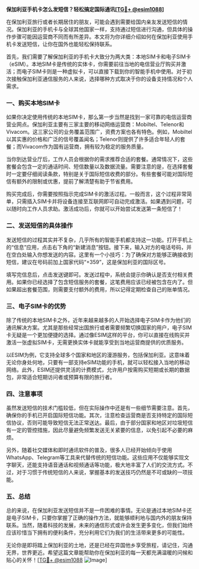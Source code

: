 **保加利亚手机卡怎么发短信？轻松搞定国际通讯[[TG💪+ @esim1088](https://t.me/s/esim1088)]**

在保加利亚旅行或者长期居住的朋友，可能会遇到需要给国内亲友发送短信的情况。保加利亚的手机卡与全球其他国家一样，支持通过短信进行沟通，但具体的操作步骤可能因运营商不同而有所差异。本文将为你详细介绍如何在保加利亚使用手机卡发送短信，让你在国外也能轻松保持联系。

首先，我们需要了解保加利亚的手机卡大致分为两大类：本地SIM卡和电子SIM卡（eSIM）。本地SIM卡是传统的实体卡，你需要前往当地的电信营业厅购买并激活；而电子SIM卡则是一种虚拟卡，可以直接下载到你的智能手机中使用。对于初次接触保加利亚通信服务的人来说，选择哪种方式取决于你的设备支持情况和个人需求。

### 一、购买本地SIM卡

如果你决定使用传统的本地SIM卡，那么第一步当然是找到一家可靠的电信运营商营业网点。保加利亚主要有三家主要的移动网络运营商：Mobiltel、Telenor和Vivacom。这三家公司的业务覆盖范围广，资费方案也各有特色。例如，Mobiltel以其实惠的价格和广泛的信号覆盖闻名；Telenor则提供了许多适合年轻人的套餐；而Vivacom作为国有运营商，拥有较为稳定的服务质量。

当你到达营业厅后，工作人员会根据你的需求推荐合适的套餐。通常情况下，这些套餐会包含一定的通话时间、短信数量以及数据流量。需要注意的是，在选择套餐时一定要仔细阅读条款，特别是关于国际短信收费的部分。有些套餐可能对国际短信有额外的限制或优惠，提前了解清楚有助于节省费用。

购买完成后，你需要按照指示完成SIM卡的激活过程。一般而言，这个过程非常简单，只需插入SIM卡并将设备连接至互联网即可自动完成激活。如果遇到问题，可以随时向工作人员求助。激活成功后，你就可以开始尝试发送第一条短信了！

### 二、发送短信的具体操作

发送短信的过程其实并不复杂，几乎所有的智能手机都支持这一功能。打开手机上的“信息”应用，点击右下角的“新建消息”按钮。接下来，输入对方的电话号码，并在空白处输入你想发送的内容。这里有一个小技巧：为了确保对方能够正确接收到短信，建议在号码前加上国家代码“+359”，这是保加利亚的国际区号。

填写完信息后，点击发送键即可。发送过程中，系统会提示你确认是否支付相关费用。如果你已经选择了包含短信服务的套餐，这笔费用应该已经被包含在内了。但如果超出套餐范围，则需要支付额外的费用，所以记得定期检查自己的账单情况。

### 三、电子SIM卡的优势

除了传统的本地SIM卡之外，近年来越来越多的人开始选择电子SIM卡作为他们的通讯解决方案。尤其是那些经常出国旅行或者需要频繁切换国家的用户，电子SIM卡无疑是一个更加便捷的选择。通过像ESIM这样的平台，你可以直接在线购买并激活一张虚拟SIM卡，无需更换实体卡就能享受到当地运营商提供的优质服务。

以ESIM为例，它支持全球多个国家和地区的漫游服务，包括保加利亚。这意味着无论你身处何地，只要有一部支持eSIM功能的手机，就可以轻松接入当地的移动网络。此外，ESIM还提供灵活的计费模式，允许用户按需购买短期或长期的数据包，非常适合短期访问者或预算有限的旅行者。

### 四、注意事项

虽然发送短信的技术门槛较低，但在实际操作中还是有一些细节需要注意。首先，确保你的手机已开启国际短信功能。其次，注意检查运营商是否支持特定的国际短信协议，否则可能导致短信无法正常送达。最后，由于部分国家和地区对垃圾短信有一定的管控措施，因此尽量避免频繁发送无关紧要的信息，以免引起不必要的麻烦。

另外，随着社交媒体和即时通讯软件的普及，很多人已经开始倾向于使用WhatsApp、Telegram等工具来代替传统的短信功能。这些应用不仅能够实现文字聊天，还能支持语音通话和视频通话等功能，极大地丰富了人们的交流方式。不过，对于习惯于传统短信的人来说，掌握基本的发送技巧仍然是不可或缺的一项技能。

### 五、总结

总的来说，在保加利亚发送短信并不是一件困难的事情。无论是通过本地SIM卡还是电子SIM卡，只要你掌握了正确的操作方法，就能够顺利地与国内外的朋友保持联系。当然，随着科技的发展，未来的通信形式或许会发生更多变化，但我们始终应该珍惜当下拥有的便利条件，充分利用它们为我们的生活带来更多的可能性。

无论你是即将踏上保加利亚的土地，还是已经在异国他乡享受旅程，请记住，沟通无界，世界更近。希望这篇文章能帮助你在保加利亚的每一天都充满温暖的问候和贴心的关怀！[[TG💪+ @esim1088](https://t.me/s/esim1088) ![Image](https://i.postimg.cc/4NQfJmqS/Snipaste-2025-05-13-00-14-12.png)]